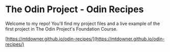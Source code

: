 # **The Odin Project - Odin Recipes**

Welcome to my repo! You'll find my project files and a live example of the first project in The Odin Project's Foundation Course.

[https://mtdowner.github.io/odin-recipes/](https://mtdowner.github.io/odin-recipes/)
